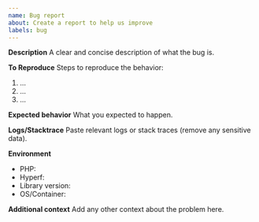 ```yaml
---
name: Bug report
about: Create a report to help us improve
labels: bug
---
```


**Description**
A clear and concise description of what the bug is.

**To Reproduce**
Steps to reproduce the behavior:
1. ...
2. ...
3. ...

**Expected behavior**
What you expected to happen.

**Logs/Stacktrace**
Paste relevant logs or stack traces (remove any sensitive data).

**Environment**
- PHP:
- Hyperf:
- Library version:
- OS/Container:

**Additional context**
Add any other context about the problem here.
